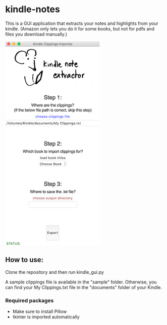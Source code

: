 # kindle-notes

This is a GUI application that extracts your notes and highlights from your kindle. (Amazon only lets you do it for some books, but not for pdfs and files you download manually.)

![The app as of May 3, 2020](screenshot.png)

## How to use:

Clone the repository and then run kindle_gui.py

A sample clippings file is available in the "sample" folder. Otherwise, you can find your My Clippings.txt file in the "documents" folder of your Kindle.

### Required packages
- Make sure to install Pillow
- tkinter is imported automatically

